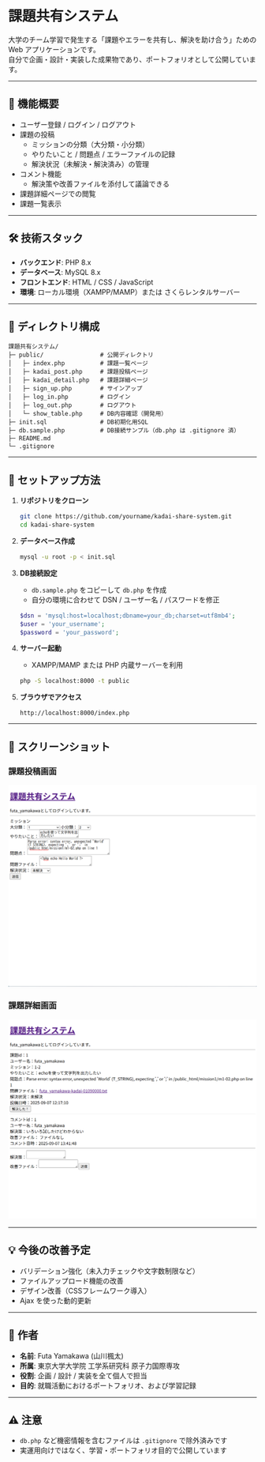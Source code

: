 # 課題共有システム

大学のチーム学習で発生する「課題やエラーを共有し、解決を助け合う」ための Web アプリケーションです。  
自分で企画・設計・実装した成果物であり、ポートフォリオとして公開しています。

---

## 📌 機能概要
- ユーザー登録 / ログイン / ログアウト
- 課題の投稿
  - ミッションの分類（大分類・小分類）
  - やりたいこと / 問題点 / エラーファイルの記録
  - 解決状況（未解決・解決済み）の管理
- コメント機能
  - 解決策や改善ファイルを添付して議論できる
- 課題詳細ページでの閲覧
- 課題一覧表示

---

## 🛠 技術スタック
- **バックエンド**: PHP 8.x
- **データベース**: MySQL 8.x
- **フロントエンド**: HTML / CSS / JavaScript
- **環境**: ローカル環境（XAMPP/MAMP）または さくらレンタルサーバー

---

## 📂 ディレクトリ構成
```
課題共有システム/
├─ public/                # 公開ディレクトリ
│   ├─ index.php          # 課題一覧ページ
│   ├─ kadai_post.php     # 課題投稿ページ
│   ├─ kadai_detail.php   # 課題詳細ページ
│   ├─ sign_up.php        # サインアップ
│   ├─ log_in.php         # ログイン
│   ├─ log_out.php        # ログアウト
│   └─ show_table.php     # DB内容確認（開発用）
├─ init.sql               # DB初期化用SQL
├─ db.sample.php          # DB接続サンプル（db.php は .gitignore 済）
├─ README.md
└─ .gitignore
```

---

## 🚀 セットアップ方法

1. **リポジトリをクローン**
   ```bash
   git clone https://github.com/yourname/kadai-share-system.git
   cd kadai-share-system
   ```

2. **データベース作成**
   ```bash
   mysql -u root -p < init.sql
   ```

3. **DB接続設定**
   - `db.sample.php` をコピーして `db.php` を作成
   - 自分の環境に合わせて DSN / ユーザー名 / パスワードを修正
   ```php
   $dsn = 'mysql:host=localhost;dbname=your_db;charset=utf8mb4';
   $user = 'your_username';
   $password = 'your_password';
   ```

4. **サーバー起動**
   - XAMPP/MAMP または PHP 内蔵サーバーを利用
   ```bash
   php -S localhost:8000 -t public
   ```

5. **ブラウザでアクセス**
   ```
   http://localhost:8000/index.php
   ```

---

## 📸 スクリーンショット

### 課題投稿画面
![課題投稿画面](docs/screenshot_post.png)

### 課題詳細画面
![課題詳細画面](docs/screenshot_detail.png)

---

## 💡 今後の改善予定
- バリデーション強化（未入力チェックや文字数制限など）
- ファイルアップロード機能の改善
- デザイン改善（CSSフレームワーク導入）
- Ajax を使った動的更新

---

## 👤 作者
- **名前**: Futa Yamakawa (山川楓太)  
- **所属**: 東京大学大学院 工学系研究科 原子力国際専攻  
- **役割**: 企画 / 設計 / 実装を全て個人で担当  
- **目的**: 就職活動におけるポートフォリオ、および学習記録  

---

## ⚠️ 注意
- `db.php` など機密情報を含むファイルは `.gitignore` で除外済みです  
- 実運用向けではなく、学習・ポートフォリオ目的で公開しています  
